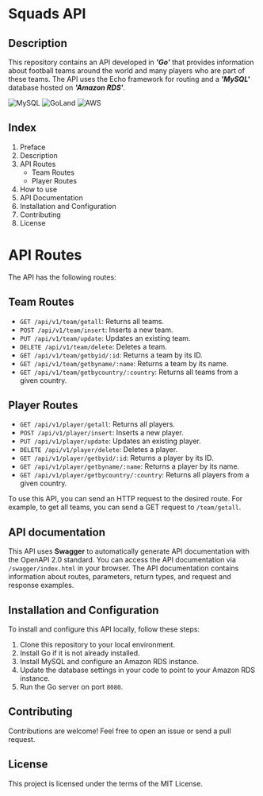 # Squads API

## Description

This repository contains an API developed in ___'Go'___ that provides information about football teams around the world and many players who are part of these teams. The API uses the Echo framework for routing and a ___'MySQL'___ database hosted on ___'Amazon RDS'___.

![MySQL](https://img.shields.io/badge/mysql-%2300f.svg?style=for-the-badge&logo=mysql&logoColor=white)
![GoLand](https://img.shields.io/badge/GoLand-0f0f0f?&style=for-the-badge&logo=goland&logoColor=white)
![AWS](https://img.shields.io/badge/AWS-%23FF9900.svg?style=for-the-badge&logo=amazon-aws&logoColor=white)

## Index

1. Preface
2. Description
3. API Routes
   - Team Routes
   - Player Routes
4. How to use
5. API Documentation
6. Installation and Configuration
7. Contributing
8. License

# API Routes

The API has the following routes:

## Team Routes

- `GET /api/v1/team/getall`: Returns all teams.
- `POST /api/v1/team/insert`: Inserts a new team.
- `PUT /api/v1/team/update`: Updates an existing team.
- `DELETE /api/v1/team/delete`: Deletes a team.
- `GET /api/v1/team/getbyid/:id`: Returns a team by its ID.
- `GET /api/v1/team/getbyname/:name`: Returns a team by its name.
- `GET /api/v1/team/getbycountry/:country`: Returns all teams from a given country.

## Player Routes

- `GET /api/v1/player/getall`: Returns all players.
- `POST /api/v1/player/insert`: Inserts a new player.
- `PUT /api/v1/player/update`: Updates an existing player.
- `DELETE /api/v1/player/delete`: Deletes a player.
- `GET /api/v1/player/getbyid/:id`: Returns a player by its ID.
- `GET /api/v1/player/getbyname/:name`: Returns a player by its name.
- `GET /api/v1/player/getbycountry/:country`: Returns all players from a given country.


To use this API, you can send an HTTP request to the desired route. For example, to get all teams, you can send a GET request to `/team/getall`.

## API documentation
This API uses __Swagger__ to automatically generate API documentation with the OpenAPI 2.0 standard. You can access the API documentation via `/swagger/index.html` in your browser. The API documentation contains information about routes, parameters, return types, and request and response examples.

## Installation and Configuration
To install and configure this API locally, follow these steps:
1. Clone this repository to your local environment.
2. Install Go if it is not already installed.
3. Install MySQL and configure an Amazon RDS instance.
4. Update the database settings in your code to point to your Amazon RDS instance.
5. Run the Go server on port `8080`.

## Contributing

Contributions are welcome! Feel free to open an issue or send a pull request.

## License

This project is licensed under the terms of the MIT License.
